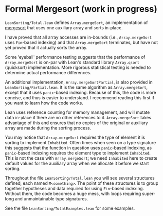 # Formal Mergesort (work in progress)

`LeanSorting/Total.lean` defines `Array.mergeSort`, an implementation
of [mergesort](https://en.wikipedia.org/wiki/Merge_sort) that uses one auxiliary array and sorts in-place.

I have proved that all array accesses are in-bounds (i.e., `Array.mergeSort` uses `Fin`-based indexing) and that `Array.mergeSort` terminates, but have not yet proved that it actually sorts the array.

Some 'eyeball' performance testing suggests that the performance of `Array.mergeSort` is on-par with Lean's standard library `Array.qsort` (quicksort) implementation. More rigorous statistical testing is needed to determine actual performance differences.

An additional implementation, `Array.mergeSortPartial`, is also provided in `LeanSorting/Partial.lean`. It is the same algorithm as `Array.mergeSort`, except that it uses `panic`-based indexing. Because of this, the code is more concise, and thus is easier to understand. I recommend reading this first if you want to learn how the code works.

Lean uses reference counting for memory management, and will mutate data in-place if there are no other references to it. `Array.mergeSort` takes advantage of this and ensures that no copies of the original or auxiliary array are made during the sorting process.

You may notice that `Array.mergeSort` requires the type of element it is sorting to implement `Inhabited`. Often times when seen on a type signature this suggests that the function in question uses `panic`-based indexing, as `panic`-based indexing requires the element type to implement `Inhabited`. This is not the case with `Array.mergeSort`; we need `Inhabited` here to create default values for the auxiliary array when we allocate it before we start sorting.

Throughout the file `LeanSorting/Total.lean` you will see several structures defined, each named `M<something>`. The point of these structures is to group together hypotheses and data required for using `Fin`-based indexing. Without them, the code becomes a huge mess, with loops requiring super-long and unmaintainable type signatures.

See the file `LeanSorting/TotalExamples.lean` for some examples.
